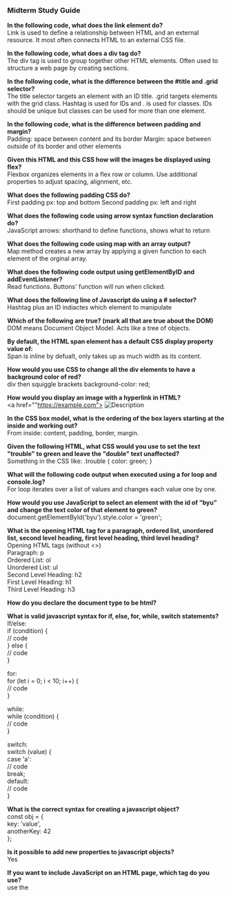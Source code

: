 <h3>Midterm Study Guide</h3>
<b>In the following code, what does the link element do? </b><br>
Link is used to define a relationship between HTML and an external resource. It most often connects HTML to an external CSS file.


<b>In the following code,  what does a div tag do?</b><br>
The div tag is used to group together other HTML elements. Often used to structure a web page by creating sections. 

    
<b>In the following code, what is the difference between the #title and .grid selector?</b><br>
The title selector targets an element with an ID title. .grid targets elements with the grid class. Hashtag is used for IDs and . is used for classes. IDs should be unique but classes can be used for more than one element. 

<b>In the following code, what is the difference between padding and margin?</b><br>
Padding: space between content and its border
Margin: space between outside of its border and other elements

<b>Given this HTML and this CSS how will the images be displayed using flex?</b><br>
Flexbox organizes elements in a flex row or column. Use additional properties to adjust spacing, alignment, etc. 

<b>What does the following padding CSS do?</b><br>
First padding px: top and bottom
Second padding px: left and right

<b>What does the following code using arrow syntax function declaration do?</b><br>
JavaScript arrows: shorthand to define functions, shows what to return

<b>What does the following code using map with an array output?</b><br>
Map method creates a new array by applying a given function to each element of the orginal array. 

<b>What does the following code output using getElementByID and addEventListener?</b><br>
Read functions. Buttons' function will run when clicked. 

<b>What does the following line of Javascript do using a # selector?</b><br>
Hashtag plus an ID indiactes which element to manipulate

<b>Which of the following are true? (mark all that are true about the DOM)</b><br>
DOM means Document Object Model. Acts like a tree of objects. 

<b>By default, the HTML span element has a default CSS display property value of: </b><br>
Span is inline by defualt, only takes up as much width as its content. 

<b>How would you use CSS to change all the div elements to have a background color of red?</b><br>
div then squiggle brackets background-color: red;

<b>How would you display an image with a hyperlink in HTML?</b><br>
<a href=""https://example.com">
  <img src="image.jpg" alt="Description">
</a>

<b>In the CSS box model, what is the ordering of the box layers starting at the inside and working out?</b><br>
From inside: content, padding, border, margin. 

<b>Given the following HTML, what CSS would you use to set the text "trouble" to green and leave the "double" text unaffected?</b><br>
Something in the CSS like: .trouble { color: green; }

<b>What will the following code output when executed using a for loop and console.log?</b><br>
For loop iterates over a list of values and changes each value one by one. 

<b>How would you use JavaScript to select an element with the id of “byu” and change the text color of that element to green?</b><br>
document.getElementById('byu').style.color = 'green';

<b>What is the opening HTML tag for a paragraph, ordered list, unordered list, second level heading, first level heading, third level heading?</b><br>
Opening HTML tags (without <>)<br>
Paragraph: p<br>
Ordered List: ol<br>
Unordered List: ul<br>
Second Level Heading: h2<br>
First Level Heading: h1<br>
Third Level Heading: h3<br>

<b>How do you declare the document type to be html?</b><br>
<!DOCTYPE html>

<b>What is valid javascript syntax for if, else, for, while, switch statements?</b><br>
If/else:<br>
if (condition) {<br>
  // code<br>
} else {<br>
  // code<br>
}<br>

for:<br>
for (let i = 0; i < 10; i++) {<br>
  // code<br>
}<br>

while:<br>
while (condition) {<br>
  // code<br>
}<br>

switch:<br>
switch (value) {<br>
  case 'a':<br>
    // code<br>
    break;<br>
  default:<br>
    // code<br>
}<br>

<b>What is the correct syntax for creating a javascript object?</b><br>
const obj = {<br>
  key: 'value',<br>
  anotherKey: 42<br>
};<br>

<b>Is it possible to add new properties to javascript objects?</b><br>
Yes

<b>If you want to include JavaScript on an HTML page, which tag do you use?</b><br>
use the <script> tag

<b>Given the following HTML, what JavaScript could you use to set the text "animal" to "crow" and leave the "fish" text unaffected?</b><br>
document.getElementById('animal').textContent = 'crow';<br>

<b>Which of the following correctly describes JSON?</b><br>
A lightweight data-interchange format that's easy to read and write. used for transferring data between a server and web app. 

<b>What does the console command chmod, pwd, cd, ls, vim, nano, mkdir, mv, rm, man, ssh, ps, wget, sudo  do?</b><br>
chmod: Changes file permissions.<br>
pwd: Prints the current working directory.<br>
cd: Changes the directory.<br>
ls: Lists files in a directory.<br>
vim/nano: Text editors.<br>
mkdir: Creates a new directory.<br>
mv: Moves or renames files.<br>
rm: Removes files or directories.<br>
man: Displays the manual for a command.<br>
ssh: Connects to a remote server via SSH.<br>
ps: Displays running processes.<br>
wget: Downloads files from the web.<br>
sudo: Executes a command as a superuser.<br>

<b>Which of the following console command creates a remote shell session?</b><br>
ssh

<b>Which of the following is true when the -la parameter is specified for the ls console command?</b><br>
ls -la lists all files and their details. Hidden files are included. 

<b>Which of the following is true for the domain name banana.fruit.bozo.click, which is the top level domain, which is a subdomain, which is a root domain?</b><br>
click is the top-level domain<br>
bozo is the root domain<br>
banana.fruit would be the subdomain<br>

<b>Is a web certificate is necessary to use HTTPS.</b><br>
Yes

<b>Can a DNS A record can point to an IP address or another A record.</b><br>
DNS A records point to an IP address, not another A record. 

<b>Port 443, 80, 22 is reserved for which protocol?</b><br>
Port 443: HTTPS.<br>
Port 80: HTTP.<br>
Port 22: SSH.<br>

<b>What will the following code using Promises output when executed?</b><br>
Promises in JavaScript are used to handle asynchronous operations. Depending on the code provided, it could resolve successfully or fail (rejected), and the output would be logged accordingly.


<h3>Final Exam Study Guide</h3>
<br><br>
What is the default port for HTTP/HTTPS/SSH? 
<ul>
    <li>HTTP (port 80) is the standard unencrypted web communication protocol, using TCP/IP for transmitting hypertext documents between web servers and clients.</li>
    <li>HTTPS (port 443) uses SSL/TLS encryption, adding a secure layer to HTTP communications, preventing man-in-the-middle attacks and data interception.</li>
    <li>SSH (port 22) provides encrypted remote access and network services, using public-key cryptography for secure authentication and data transmission between networked devices.</li>
</ul>

<pre><code>
// HTTP Server Example
const http = require('http');
const httpServer = http.createServer((req, res) => {
  res.writeHead(200, {'Content-Type': 'text/plain'});
  res.end('Standard HTTP Connection');
});
httpServer.listen(80);

// HTTPS Server Example
const https = require('https');
const fs = require('fs');
const httpsServer = https.createServer({
  key: fs.readFileSync('server.key'),
  cert: fs.readFileSync('server.crt')
}, (req, res) => {
  res.writeHead(200, {'Content-Type': 'text/plain'});
  res.end('Secure HTTPS Connection');
});
httpsServer.listen(443);

// SSH Connection Example
const { Client } = require('ssh2');
const conn = new Client();
conn.on('ready', () => {
  console.log('SSH Connection established on port 22');
}).connect({
  host: 'example.com',
  port: 22,
  username: 'user',
  password: 'password'
});
</code></pre>
<br><br>
What does an HTTP status code in the range of 300/400/500 indicate?
<ul>
    <li>300-range (Redirection) indicates the client must take additional action to complete the request, such as using an alternate URL or caching mechanism.</li>
    <li>400-range (Client Errors) signifies problems originating from the client-side, including authentication failures, resource not found, or malformed request syntax.</li>
    <li>500-range (Server Errors) represents internal server problems, such as unexpected conditions preventing request fulfillment, database connection failures, or server-side processing errors.</li>
</ul>

<pre><code>
// Express.js Status Code Examples
app.get('/redirect', (req, res) => {
  // 300 Range - Redirection
  res.status(301).redirect('/new-location');
});

app.get('/user', (req, res) => {
  // 400 Range - Client Errors
  if (!req.user) {
    res.status(404).json({ error: 'User not found' });
  }
  if (!req.permissions) {
    res.status(403).json({ error: 'Forbidden' });
  }
});

app.get('/server-error', (req, res) => {
  // 500 Range - Server Errors
  try {
    // Simulated server error
    throw new Error('Internal Server Problem');
  } catch (error) {
    res.status(500).json({ error: 'Internal Server Error' });
  }
});
</code></pre>
<br><br>
What does the HTTP header content-type allow you to do?
<ul>
    <li>Content-Type enables precise specification of media representation, allowing browsers and servers to correctly interpret and process transmitted data.</li>
    <li>Different MIME types signal how incoming data should be parsed: application/json for structured data exchange, text/html for web documents, multipart/form-data for file uploads.</li>
    <li>The header prevents ambiguity in data interpretation, enabling proper decoding and rendering of transmitted content across different platforms and applications.</li>
</ul>

<pre><code>
// Sending different content types
app.get('/json-data', (req, res) => {
  res.set('Content-Type', 'application/json');
  res.send({ name: 'John', age: 30 });
});

app.post('/upload', (req, res) => {
  res.set('Content-Type', 'multipart/form-data');
  // File upload handling
});

app.get('/html-content', (req, res) => {
  res.set('Content-Type', 'text/html');
  res.send('<html><body>Hello World</body></html>');
});
</code></pre>
<br><br>
What does a “Secure cookie”/”Http-only cookie”/”Same-site cookie” do? https://developer.mozilla.org/en-US/docs/Web/HTTP/Cookies
<ul>
    <li>Secure Cookies are exclusively transmitted over HTTPS, preventing interception by blocking transmission on unencrypted HTTP connections.</li>
    <li>Http-only Cookies cannot be accessed by client-side JavaScript, mitigating cross-site scripting (XSS) attacks by preventing malicious script access to sensitive session tokens.</li>
    <li>Same-site Cookies restrict cookie transmission to same-origin requests, protecting against cross-site request forgery (CSRF) by preventing unauthorized cross-origin cookie usage.</li>
</ul>

<pre><code>
// Secure Cookie Example
res.cookie('session', 'token123', {
  secure: true,      // Only sent over HTTPS
  httpOnly: true,    // Inaccessible to client-side scripts
  sameSite: 'strict' // Restricts cross-site sending
});

// Detailed Cookie Configuration
app.use(cookieSession({
  name: 'session',
  keys: ['secret1', 'secret2'],
  maxAge: 24 * 60 * 60 * 1000, // 24 hours
  secure: process.env.NODE_ENV === 'production',
  httpOnly: true,
  sameSite: 'strict'
}));
</code></pre>
<br><br>
Assuming the following Express middleware, what would be the console.log output for an HTTP GET request with a URL path of /api/document?
// Middleware Example
function logMiddleware(req, res, next) {
  console.log(`Path: ${req.path}`);
  next();
}

app.use(logMiddleware);
app.get('/api/document', (req, res) => {
  res.send('Document Route');
});

// Exam Answer: Console will log "/api/document"
<br><br>
Given the following Express service code: What does the following front end JavaScript that performs a fetch return?
// Backend Express Service
app.get('/api/users', (req, res) => {
  res.json([
    { id: 1, name: 'Alice' },
    { id: 2, name: 'Bob' }
  ]);
});

// Frontend Fetch
fetch('/api/users')
  .then(response => response.json())
  .then(data => {
    // Exam Answer: Returns array of user objects
    // [{ id: 1, name: 'Alice' }, { id: 2, name: 'Bob' }]
    console.log(data);
  });
<br><br>
Given the following MongoDB query, select all of the matching documents {name:Mark}
<ul>
    <li>This exact match query uses strict equality comparison, returning documents where the "name" field precisely matches the string "Mark".</li>
    <li>The query employs a filter object in MongoDB's find() method, utilizing index-based lookups for efficient document retrieval.</li>
    <li>Case-sensitive by default, this query differentiates between "Mark", "mark", and "MARK" as distinct values.</li>
</ul>

<pre><code>
// Exact Match Query
db.users.find({ name: "Mark" })

// More Complex Queries
db.users.find({ 
  name: "Mark", 
  age: { $gte: 25 },
  status: "active"
})

// Projection and Limits
db.users.find(
  { name: "Mark" },
  { name: 1, email: 1 }
).limit(5)
</code></pre>
<br><br>
How should user passwords be stored?
<ul>
    <li>Passwords must never be stored in plain text due to significant security vulnerabilities.</li>
    <li>Cryptographic hashing algorithms like bcrypt implement key stretching, adding computational complexity to prevent rapid brute-force attacks.</li>
    <li>Salting introduces unique, random data to each password hash, ensuring that identical passwords generate different hash values and mitigating rainbow table attacks.</li>
</ul>

<pre><code>
const bcrypt = require('bcrypt');

// Password Hashing
async function hashPassword(password) {
  const saltRounds = 12; // Recommended complexity
  const salt = await bcrypt.genSalt(saltRounds);
  return bcrypt.hash(password, salt);
}

// Password Verification
async function verifyPassword(inputPassword, storedHash) {
  return bcrypt.compare(inputPassword, storedHash);
}
</code></pre>
<br><br>
Assuming the following node.js websocket code in the back end, and the following front end websocket code, what will the front end log to the console?
// Backend WebSocket (Node.js)
const WebSocket = require('ws');
const wss = new WebSocket.Server({ port: 8080 });

wss.on('connection', (ws) => {
  ws.send('Server says hello');
  
  ws.on('message', (message) => {
    ws.send(`Server received: ${message}`);
  });
});

// Frontend WebSocket
const socket = new WebSocket('ws://localhost:8080');

socket.onopen = () => {
  socket.send('Client hello');
};

socket.onmessage = (event) => {
  console.log(event.data);  // Exam Answer: 
  // First log: "Server says hello"
  // Second log: "Server received: Client hello"
};
<br><br>
What is the websocket protocol intended to provide?
<ul>
    <li>WebSockets provide full-duplex, bidirectional communication channels over a single TCP connection, enabling real-time data exchange between clients and servers.</li>
    <li>Unlike HTTP's request-response model, WebSockets maintain persistent connections, reducing overhead and latency for interactive applications.</li>
    <li>The protocol uses an initial HTTP handshake to establish the connection, then upgrades to a WebSocket connection for continuous, low-latency communication.</li>
</ul>
<br>
<pre><code>
// Server-side (Node.js with ws)
const WebSocket = require('ws');
const wss = new WebSocket.Server({ port: 8080 });

wss.on('connection', (ws) => {
  ws.send('Server says hello');
  
  ws.on('message', (message) => {
    ws.send(`Server received: ${message}`);
  });
});

// Client-side
const socket = new WebSocket('ws://localhost:8080');

socket.onopen = () => {
  socket.send('Client hello');
};

socket.onmessage = (event) => {
  console.log(event.data);
};
</code></pre>
<br><br>
What do the following acronyms stand for? JSX, JS, AWS, NPM, NVM<br>
JSX: JavaScript XML, a syntax extension for React enabling declarative UI component creation by embedding HTML-like code directly within JavaScript.<br>
JS: Dynamically typed, prototype-based programming language supporting multiple programming paradigms, primarily used for client-side and server-side web development.<br>
AWS: Cloud computing platform providing scalable infrastructure services, including compute, storage, databases, and machine learning tools.<br>
NPM: Node Package Manager, the largest software registry facilitating package installation, version management, and dependency resolution for JavaScript projects.<br>
NVM: Node Version Manager, a tool allowing developers to install and switch between multiple Node.js runtime versions seamlessly.<br>
<br>
<br>
Assuming an HTML document with a body element. What text content will the following React component generate?  The react component will use parameters.<br>
// Scenario 1: Simple Parameter Rendering
function Greeting({ name, age }) {
  return <p>Hello, {name}! You are {age} years old.</p>;
}
// Exam Answer: Renders "Hello, John! You are 25 years old."

// Scenario 2: Conditional Rendering
function UserStatus({ isLoggedIn, username }) {
  return (
    <div>
      {isLoggedIn 
        ? `Welcome back, ${username}!` 
        : 'Please log in'}
    </div>
  );
}
// Exam Answer: Renders "Welcome back, Sarah!" or "Please log in"

// Scenario 3: Nested Object Parameters
function ProfileCard({ user: { name, email, age } }) {
  return (
    <div>
      {name} - {email} - {age}
    </div>
  );
}
// Exam Answer: Renders "John Doe - john@example.com - 30"
<br><br>
Given a set of React components that include each other, what will be generated
// Parent Component
function ParentComponent() {
  return (
    <div>
      <ChildComponent />
      <SiblingComponent />
    </div>
  );
}

// Nested Components
function ChildComponent() {
  return (
    <div>
      <GrandchildComponent />
    </div>
  );
}

function SiblingComponent() {
  return <h2>Sibling Content</h2>;
}

function GrandchildComponent() {
  return <p>Deeply Nested Content</p>;
}

// Exam Answer: Generated DOM will include:
// <div>
//   <div>
//     <p>Deeply Nested Content</p>
//   </div>
//   <h2>Sibling Content</h2>
// </div>
<br><br>
What does a React component with React.useState do?
Introduces state management in functional components without converting to class-based components.<br>
Returns an array containing the current state value and a setter function, enabling immutable state updates and triggering component re-renders.<br>
Supports complex state management through functional updates and can handle primitive and object-based state representations.<br>
<br><br>
What are React Hooks used for?
Hooks solve issues with class component complexity by enabling state and lifecycle features in functional components.<br>
Promote code reuse through custom hooks, allowing extraction and sharing of stateful logic across multiple components.<br>
Simplify component composition and reduce boilerplate code compared to traditional class component implementations.<br>
<br><br>
What does the State Hook/Context Hook/Ref Hook/Effect Hook/Performance Hook do? https://react.dev/reference/react/hooks<br>
useState: Manages component-level state, providing reactive updates and re-rendering capabilities.<br>
useContext: Enables consumption of React Context API, facilitating global state management without prop drilling.<br>
useRef: Creates mutable references persisting across component re-renders, useful for accessing DOM elements and storing mutable values.<br>
useEffect: Handles side effects in functional components, replacing lifecycle methods like componentDidMount and componentDidUpdate.<br>
useMemo/useCallback: Optimize performance by memoizing computed values and preventing unnecessary re-renders.<br>
I'll provide a comprehensive explanation of each React Hook with examples and their specific use cases:

1. State Hook (useState):
```javascript
function Counter() {
  const [count, setCount] = useState(0);
  
  return (
    <div>
      <p>Count: {count}</p>
      <button onClick={() => setCount(count + 1)}>Increment</button>
    </div>
  );
}
```
- Adds state to functional components
- Returns an array with two elements: current state value and a setter function
- Allows component to have mutable state without converting to a class component
- Can store primitive values or complex objects
- Triggers re-render when state changes
- Supports functional updates for complex state modifications

2. Context Hook (useContext):
```javascript
// Create a context
const ThemeContext = React.createContext('light');

function App() {
  return (
    <ThemeContext.Provider value="dark">
      <ThemedComponent />
    </ThemeContext.Provider>
  );
}

function ThemedComponent() {
  const theme = useContext(ThemeContext);
  return <div>Current theme: {theme}</div>;
}
```
- Allows functional components to consume context without nesting
- Simplifies accessing shared data across component tree
- Eliminates prop drilling
- Provides a way to pass data through component tree without manually passing props
- Enables global state management for themes, authentication, etc.

3. Ref Hook (useRef):
```javascript
function TextInputWithFocusButton() {
  const inputRef = useRef(null);
  
  const focusInput = () => {
    // Directly access DOM element
    inputRef.current.focus();
  };
  
  return (
    <>
      <input ref={inputRef} type="text" />
      <button onClick={focusInput}>Focus the input</button>
    </>
  );
}
```
- Creates mutable references that persist across component re-renders
- Useful for:
  - Accessing DOM elements directly
  - Storing mutable values without causing re-renders
  - Keeping references to timers, intervals, or other non-rendering values
- Value is stored in `.current` property
- Doesn't trigger re-render when value changes

4. Effect Hook (useEffect):
```javascript
function DataFetcher() {
  const [data, setData] = useState(null);
  
  useEffect(() => {
    // Side effect: Fetch data when component mounts
    fetch('/api/data')
      .then(response => response.json())
      .then(result => setData(result));
    
    // Cleanup function (optional)
    return () => {
      // Cancel subscriptions, clear timers, etc.
    };
  }, []); // Empty dependency array means effect runs once on mount
  
  return <div>{data ? JSON.stringify(data) : 'Loading...'}</div>;
}
```
- Performs side effects in functional components
- Replaces lifecycle methods like componentDidMount, componentDidUpdate
- Can:
  - Fetch data
  - Set up subscriptions
  - Manually change DOM
  - Handle timers and intervals
- Supports optional cleanup function
- Dependency array controls when effect runs

5. Performance Hooks (useMemo and useCallback):
```javascript
function ExpensiveComputation() {
  const [count, setCount] = useState(0);
  
  // Memoize expensive computation
  const expensiveResult = useMemo(() => {
    return computeExpensiveValue(count);
  }, [count]);
  
  // Memoize callback to prevent unnecessary re-renders
  const incrementHandler = useCallback(() => {
    setCount(c => c + 1);
  }, []);
  
  return (
    <div>
      <p>Computed Result: {expensiveResult}</p>
      <button onClick={incrementHandler}>Increment</button>
    </div>
  );
}
```
- `useMemo`: Memoizes computed values
  - Prevents unnecessary recalculations
  - Optimizes performance for complex computations
  - Runs only when dependencies change

- `useCallback`: Memoizes function definitions
  - Prevents unnecessary function recreations
  - Useful in optimizing child component re-renders
  - Maintains function reference between renders

Key Exam Preparation Tips:
- Understand the purpose of each hook
- Know when and how to use them
- Recognize performance implications
- Practice implementing hooks in various scenarios
- Understand dependency arrays and their impact

Common Mistakes to Avoid:
- Forgetting dependency arrays in useEffect
- Overusing refs
- Creating unnecessary re-renders
- Misunderstanding hook rules (only call at top level, only in functional components)

Would you like me to elaborate on any specific aspect of these React Hooks?
<br><br>
Given React Router code, select statements that are true.
// Exam Tip: Know these common React Router patterns
import { BrowserRouter, Route, Switch, Link } from 'react-router-dom';

function App() {
  return (
    <BrowserRouter>
      {/* True statements include: */}
      {/* 1. Switch renders only the first matching route */}
      {/* 2. Route path can be exact or partial */}
      {/* 3. Link creates client-side navigation without page reload */}
      <Switch>
        <Route exact path="/" component={Home} />
        <Route path="/about" component={About} />
        <Link to="/contact">Contact</Link>
      </Switch>
    </BrowserRouter>
  );
}
<br><br>
What does the package.json file do?
Serves as the manifest file for Node.js projects, defining metadata, dependencies, scripts, and configuration parameters.<br>
Enables precise dependency management through version specification, supporting semantic versioning for package compatibility.<br>
Provides script definitions for build, test, start, and deployment processes, standardizing project workflow across different development environments.<br>
<br><br>
What does the fetch function do?
Provides a modern, Promise-based API for making asynchronous network requests, replacing older XMLHttpRequest methods.<br>
Supports multiple HTTP methods (GET, POST, PUT, DELETE) with configurable headers, request bodies, and response handling.<br>
Implements native promise chaining and error handling, enabling more readable and maintainable AJAX interactions.<br>
<br><br>
What does node.js do?
Server-side JavaScript runtime built on Chrome's V8 JavaScript engine, enabling non-blocking, event-driven architecture.<br>
Provides comprehensive built-in modules for file system access, networking, cryptography, and stream processing.<br>
Supports npm ecosystem, facilitating extensive third-party package integration and modular application development.<br>
<br><br>
What does pm2 do?
Advanced Node.js process manager providing clustering, load balancing, and automatic application recovery.<br>
Enables zero-downtime deployments, log management, and performance monitoring for production Node.js applications.<br>
Supports process scaling across multiple CPU cores and provides detailed application metrics.<br>
<br><br>
What does Vite do?<br>
Modern frontend build tool leveraging native ES modules for rapid development and builds.<br>
Provides instant server start, lightning-fast hot module replacement (HMR), and optimized production builds.<br>
Supports multiple frameworks (React, Vue, Svelte) with out-of-the-box configuration and extensible plugin system.<br>